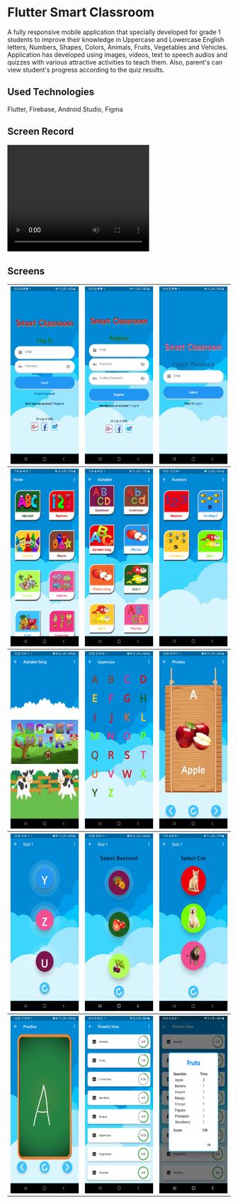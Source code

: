 # Flutter Smart Classroom

A fully responsive mobile application that specially developed for grade 1 students to improve their knowledge in Uppercase and Lowercase English letters, Numbers, Shapes, Colors, Animals, Fruits, Vegetables and Vehicles. Application has developed using images, videos, text to speech audios and quizzes with various attractive activities to teach them. Also, parent's can view student's progress according to the quiz results.

## Used Technologies
  Flutter,
  Firebase,
  Android Studio,
  Figma

##  Screen Record
<video width="320" height="240" autoplay>
  <source src="https://github.com/IsuruNWeerasinghe/Flutter-Smart-Classroom/blob/master/Screenshots/Screen_record_1.mp4" type="video/mp4">
Your browser does not support the video tag.
</video>

##  Screens
<table>
  <tr>
    <th scope="col"><img src="https://github.com/IsuruNWeerasinghe/Flutter-Smart-Classroom/blob/master/Screenshots/Screenshot_20220611-201411.jpg" width="200" height="400"></th>
    <th scope="col"><img src="https://github.com/IsuruNWeerasinghe/Flutter-Smart-Classroom/blob/master/Screenshots/Screenshot_20220611-201418.jpg" width="200" height="400"></th>
    <th scope="col"><img src="https://github.com/IsuruNWeerasinghe/Flutter-Smart-Classroom/blob/master/Screenshots/Screenshot_20220611-201428.jpg" width="200" height="400"></th>
  </tr>
  <tr>
    <th scope="col"><img src="https://github.com/IsuruNWeerasinghe/Flutter-Smart-Classroom/blob/master/Screenshots/Screenshot_20220614-071855.jpg" width="200" height="400"></th>
    <th scope="col"><img src="https://github.com/IsuruNWeerasinghe/Flutter-Smart-Classroom/blob/master/Screenshots/Screenshot_20220614-071905.jpg" width="200" height="400"></th>
    <th scope="col"><img src="https://github.com/IsuruNWeerasinghe/Flutter-Smart-Classroom/blob/master/Screenshots/Screenshot_20220608-225147.jpg" width="200" height="400"></th> 
  </tr>
  <tr>
    <th scope="col"><img src="https://github.com/IsuruNWeerasinghe/Flutter-Smart-Classroom/blob/master/Screenshots/Screenshot_20220609-000232.jpg" width="200" height="400"></th>
    <th scope="col"><img src="https://github.com/IsuruNWeerasinghe/Flutter-Smart-Classroom/blob/master/Screenshots/Screenshot_20220609-000208.jpg" width="200" height="400"></th>
    <th scope="col"><img src="https://github.com/IsuruNWeerasinghe/Flutter-Smart-Classroom/blob/master/Screenshots/Screenshot_20220609-000243.jpg" width="200" height="400"></th>
  </tr>
  <tr>
    <th scope="col"><img src="https://github.com/IsuruNWeerasinghe/Flutter-Smart-Classroom/blob/master/Screenshots/Screenshot_20220609-000306.jpg" width="200" height="400"></th>
    <th scope="col"><img src="https://github.com/IsuruNWeerasinghe/Flutter-Smart-Classroom/blob/master/Screenshots/Screenshot_20220609-000624.jpg" width="200" height="400"></th>
    <th scope="col"><img src="https://github.com/IsuruNWeerasinghe/Flutter-Smart-Classroom/blob/master/Screenshots/Screenshot_20220614-071935.jpg" width="200" height="400"></th>
  </tr>
  <tr>
    <th scope="col"><img src="https://github.com/IsuruNWeerasinghe/Flutter-Smart-Classroom/blob/master/Screenshots/Screenshot_20220609-000334.jpg" width="200" height="400"></th>
    <th scope="col"><img src="https://github.com/IsuruNWeerasinghe/Flutter-Smart-Classroom/blob/master/Screenshots/Screenshot_20220610-201436.jpg" width="200" height="400"></th>
    <th scope="col"><img src="https://github.com/IsuruNWeerasinghe/Flutter-Smart-Classroom/blob/master/Screenshots/Screenshot_20220610-201443.jpg" width="200" height="400"></th>
  </tr>
  
</table>
